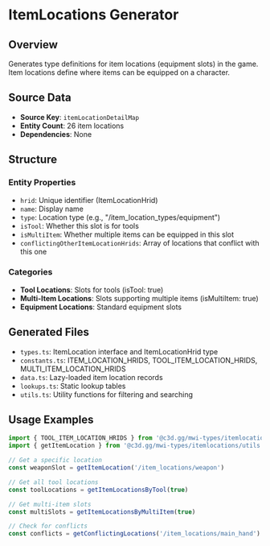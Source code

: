 # ItemLocations Generator

## Overview

Generates type definitions for item locations (equipment slots) in the game. Item locations define where items can be equipped on a character.

## Source Data

- **Source Key**: `itemLocationDetailMap`
- **Entity Count**: 26 item locations
- **Dependencies**: None

## Structure

### Entity Properties

- `hrid`: Unique identifier (ItemLocationHrid)
- `name`: Display name
- `type`: Location type (e.g., "/item_location_types/equipment")
- `isTool`: Whether this slot is for tools
- `isMultiItem`: Whether multiple items can be equipped in this slot
- `conflictingOtherItemLocationHrids`: Array of locations that conflict with this one

### Categories

- **Tool Locations**: Slots for tools (isTool: true)
- **Multi-Item Locations**: Slots supporting multiple items (isMultiItem: true)
- **Equipment Locations**: Standard equipment slots

## Generated Files

- `types.ts`: ItemLocation interface and ItemLocationHrid type
- `constants.ts`: ITEM_LOCATION_HRIDS, TOOL_ITEM_LOCATION_HRIDS, MULTI_ITEM_LOCATION_HRIDS
- `data.ts`: Lazy-loaded item location records
- `lookups.ts`: Static lookup tables
- `utils.ts`: Utility functions for filtering and searching

## Usage Examples

```typescript
import { TOOL_ITEM_LOCATION_HRIDS } from '@c3d.gg/mwi-types/itemlocations/constants'
import { getItemLocation } from '@c3d.gg/mwi-types/itemlocations/utils'

// Get a specific location
const weaponSlot = getItemLocation('/item_locations/weapon')

// Get all tool locations
const toolLocations = getItemLocationsByTool(true)

// Get multi-item slots
const multiSlots = getItemLocationsByMultiItem(true)

// Check for conflicts
const conflicts = getConflictingLocations('/item_locations/main_hand')
```

